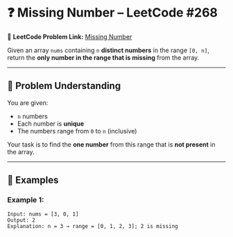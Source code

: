 # ❓ Missing Number – LeetCode #268

🔗 **LeetCode Problem Link:** [Missing Number](https://leetcode.com/problems/missing-number/)

Given an array `nums` containing `n` **distinct numbers** in the range `[0, n]`, return the **only number in the range that is missing** from the array.

---

## 🧠 Problem Understanding

You are given:
- `n` numbers
- Each number is **unique**
- The numbers range from `0` to `n` (inclusive)

Your task is to find the **one number** from this range that is **not present** in the array.

---

## 📘 Examples

### Example 1:
```text
Input: nums = [3, 0, 1]
Output: 2
Explanation: n = 3 → range = [0, 1, 2, 3]; 2 is missing
